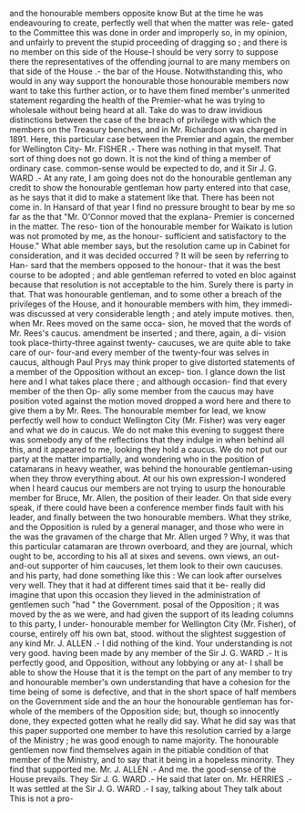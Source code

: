 and the honourable members opposite know But at the time he was endeavouring to create, perfectly well that when the matter was rele- gated to the Committee this was done in order and improperly so, in my opinion, and unfairly to prevent the stupid proceeding of dragging so ; and there is no member on this side of the House-I should be very sorry to suppose there the representatives of the offending journal to are many members on that side of the House .- the bar of the House. Notwithstanding this, who would in any way support the honourable those honourable members now want to take this further action, or to have them fined member's unmerited statement regarding the health of the Premier-what he was trying to wholesale without being heard at all. Take do was to draw invidious distinctions between the case of the breach of privilege with which the members on the Treasury benches, and in Mr. Richardson was charged in 1891. Here, this particular case between the Premier and again, the member for Wellington City- Mr. FISHER .- There was nothing in that myself. That sort of thing does not go down. It is not the kind of thing a member of ordinary case. common-sense would be expected to do, and it Sir J. G. WARD .- At any rate, I am going does not do the honourable gentleman any credit to show the honourable gentleman how party entered into that case, as he says that it did to make a statement like that. There has been not come in. In Hansard of that year I find no pressure brought to bear by me so far as the that "Mr. O'Connor moved that the explana- Premier is concerned in the matter. The reso- tion of the honourable member for Waikato is lution was not promoted by me, as the honour- sufficient and satisfactory to the House." What able member says, but the resolution came up in Cabinet for consideration, and it was decided occurred ? It will be seen by referring to Han- sard that the members opposed to the honour- that it was the best course to be adopted ; and able gentleman referred to voted en bloc against because that resolution is not acceptable to the him. Surely there is party in that. That was honourable gentleman, and to some other a breach of the privileges of the House, and it honourable members with him, they immedi- was discussed at very considerable length ; and ately impute motives. then, when Mr. Rees moved on the same occa- sion, he moved that the words of Mr. Rees's caucus. amendment be inserted ; and there, again, a di- vision took place-thirty-three against twenty- caucuses, we are quite able to take care of our- four-and every member of the twenty-four was selves in caucus, although Paul Prys may think proper to give distorted statements of a member of the Opposition without an excep- tion. I glance down the list here and I what takes place there ; and although occasion- find that every member of the then Op- ally some member from the caucus may have position voted against the motion moved dropped a word here and there to give them a by Mr. Rees. The honourable member for lead, we know perfectly well how to conduct Wellington City (Mr. Fisher) was very eager and what we do in caucus. We do not make this evening to suggest there was somebody any of the reflections that they indulge in when behind all this, and it appeared to me, looking they hold a caucus. We do not put our party at the matter impartially, and wondering who in the position of catamarans in heavy weather, was behind the honourable gentleman-using when they throw everything about. At our his own expression-I wondered when I heard caucus our members are not trying to usurp the honourable member for Bruce, Mr. Allen, the position of their leader. On that side every speak, if there could have been a conference member finds fault with his leader, and finally between the two honourable members. What they strike, and the Opposition is ruled by a general manager, and those who were in the was the gravamen of the charge that Mr. Allen urged ? Why, it was that this particular catamaran are thrown overboard, and they are journal, which ought to be, according to his all at sixes and sevens. own views, an out-and-out supporter of him caucuses, let them look to their own caucuses. and his party, had done something like this : We can look after ourselves very well. They that it had at different times said that it be- really did imagine that upon this occasion they lieved in the administration of gentlemen such "had " the Government. posal of the Opposition ; it was moved by the as we were, and had given the support of its leading columns to this party, I under- honourable member for Wellington City (Mr. Fisher), of course, entirely off his own bat, stood. without the slightest suggestion of any kind Mr. J. ALLEN .- I did nothing of the kind. Your understanding is not very good. having been made by any member of the Sir J. G. WARD .- It is perfectly good, and Opposition, without any lobbying or any at- I shall be able to show the House that it is the tempt on the part of any member to try and honourable member's own understanding that have a cohesion for the time being of some is defective, and that in the short space of half members on the Government side and the an hour the honourable gentleman has for- whole of the members of the Opposition side; but, though so innocently done, they expected gotten what he really did say. What he did say was that this paper supported one member to have this resolution carried by a large of the Ministry ; he was good enough to name majority. The honourable gentlemen now find themselves again in the pitiable condition of that member of the Ministry, and to say that it being in a hopeless minority. They find that supported me. Mr. J. ALLEN .- And me. the good-sense of the House prevails. They Sir J. G. WARD .- He said that later on. Mr. HERRIES .- It was settled at the Sir J. G. WARD .- I say, talking about They talk about This is not a pro- 